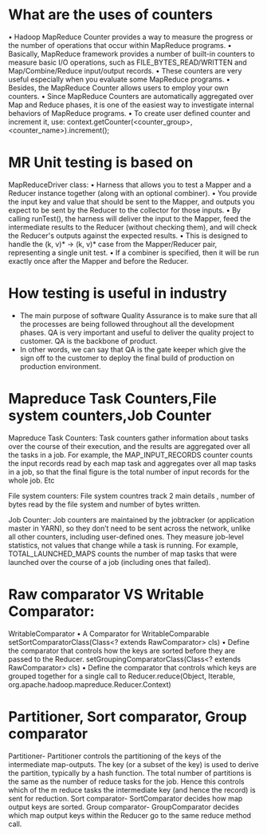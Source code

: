 # What are the uses of counters

• Hadoop MapReduce Counter provides a way to measure the progress or the number of
operations that occur within MapReduce programs.
• Basically, MapReduce framework provides a number of built-in counters to measure basic
I/O operations, such as FILE_BYTES_READ/WRITTEN and Map/Combine/Reduce
input/output records.
• These counters are very useful especially when you evaluate some MapReduce programs.
• Besides, the MapReduce Counter allows users to employ your own counters.
• Since MapReduce Counters are automatically aggregated over Map and Reduce phases, it
is one of the easiest way to investigate internal behaviors of MapReduce programs.
• To create user defined counter and increment it, use:
context.getCounter(<counter_group>, <counter_name>).increment(<value>);


# MR Unit testing is based on 

MapReduceDriver class:
• Harness that allows you to test a Mapper and a Reducer instance together (along with an
optional combiner).
• You provide the input key and value that should be sent to the Mapper, and outputs you
expect to be sent by the Reducer to the collector for those inputs.
• By calling runTest(), the harness will deliver the input to the Mapper, feed the
intermediate results to the Reducer (without checking them), and will check the
Reducer's outputs against the expected results.
• This is designed to handle the (k, v)* -> (k, v)* case from the Mapper/Reducer pair,
representing a single unit test.
• If a combiner is specified, then it will be run exactly once after the Mapper and before
the Reducer.

# How testing is useful in industry

- The main purpose of software Quality Assurance is to make sure that all the processes are being followed throughout all the development phases. QA is very important and useful to deliver the quality project to customer. QA is the backbone of product.
- In other words, we can say that QA is the gate keeper which give the sign off to the customer to deploy the final build of production on production environment.


# Mapreduce Task Counters,File system counters,Job Counter
 Mapreduce Task Counters:
Task counters gather information about tasks over the course of their execution, and the results are aggregated over all the tasks in a job. For example, the MAP_INPUT_RECORDS counter counts the input records read by each map task and aggregates over all map tasks in a job, so that the final figure is the total number of input records for the whole job. Etc

File system counters:
File system countres track 2 main details , number of bytes read by the file system and number of bytes written.

Job Counter:
Job counters are maintained by the jobtracker (or application master in
YARN), so they don’t need to be sent across the network, unlike all other counters, including user-defined ones. They measure job-level statistics, not values that change while a task is running. For example, TOTAL_LAUNCHED_MAPS counts the number of map tasks that were launched over the course of a job (including ones that failed).

# Raw comparator VS Writable Comparator:
WritableComparator
• A Comparator for WritableComparable
setSortComparatorClass(Class<? extends RawComparator> cls)
• Define the comparator that controls how the keys are sorted before they are passed to
the Reducer.
setGroupingComparatorClass(Class<? extends RawComparator> cls)
• Define the comparator that controls which keys are grouped together for a single call to
Reducer.reduce(Object, Iterable, org.apache.hadoop.mapreduce.Reducer.Context)

# Partitioner, Sort comparator, Group comparator
Partitioner-
Partitioner controls the partitioning of the keys of the intermediate map-outputs. The key (or a subset of the key) is used to derive the partition, typically by a hash function. The total number of partitions is the same as the number of reduce tasks for the job. Hence this controls which of the m reduce tasks the intermediate key (and hence the record) is sent for reduction.
Sort comparator-
SortComparator decides how map output keys are sorted.
Group comparator-
GroupComparator decides which map output keys within the Reducer go to the same reduce method call.
